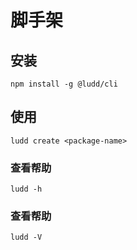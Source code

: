 # 脚手架

## 安装

```shell
npm install -g @ludd/cli
```

## 使用

```shell
ludd create <package-name>
```

### 查看帮助

```shell
ludd -h
```

### 查看帮助

```shell
ludd -V
```
